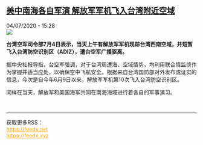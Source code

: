 <!--1593878170000-->
[美中南海各自军演 解放军军机飞入台湾附近空域](http://www.rfi.fr//cn/%E6%B8%AF%E6%BE%B3%E5%8F%B0/20200704-%E7%BE%8E%E4%B8%AD%E5%8D%97%E6%B5%B7%E5%90%84%E8%87%AA%E5%86%9B%E6%BC%94-%E8%A7%A3%E6%94%BE%E5%86%9B%E5%86%9B%E6%9C%BA%E9%A3%9E%E5%85%A5%E5%8F%B0%E6%B9%BE%E9%99%84%E8%BF%91%E7%A9%BA%E5%9F%9F)
------

<div>04/07/2020 - 15:28</div><img src="https://s.rfi.fr/media/display/cace19c4-10a0-11ea-b39c-005056a99247/w:310/p:16x9/c2ec7eacd5f77d8dc2a629054a4cae6b.jpg"><p><strong>台湾空军司令部7月4日表示，当天上午有解放军军机现踪台湾西南空域，并短暂飞入台湾防空识别区（ADIZ），遭台空军广播驱离。</strong></p><div class="t-content__body u-clearfix"><div class="m-interstitial"></div><p>据中央社报导指，台空军强调，对于台湾周遭海、空域情势，均利用联合情监侦作为掌握并适当应处，以确保空中飞航安全。根据来自台湾国防部对外发布或证实的信息，今次是自今年6月9日以来，解放军军机第10次飞入台湾防空识别区。</p><p>同样在当天，解放军和美国海军共同在南海海域进行着各自的军事演习。</p><div class="o-self-promo o-self-promo--nl o-self-promo--hidden" data-selfpromo-newsletter></div><div class="o-self-promo o-self-promo--app o-self-promo--hidden" data-selfpromo-app></div></div><br><hr><div>获取更多RSS：<br><a href="https://feedx.net" style="color:orange" target="_blank">https://feedx.net</a> <br><a href="https://feedx.xyz" style="color:orange" target="_blank">https://feedx.xyz</a><br></div>
